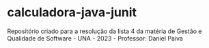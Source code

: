 # calculadora-java-junit
Repositório criado para a resolução da lista 4 da matéria de Gestão e Qualidade de Software - UNA - 2023 - Professor: Daniel Paiva
